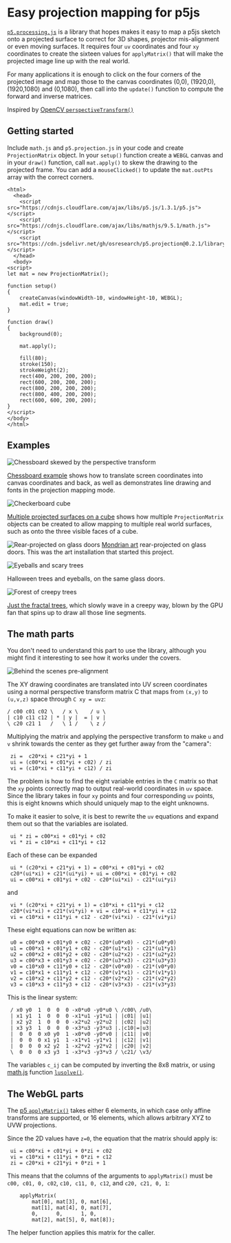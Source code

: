 # Easy projection mapping for p5js

[`p5.processing.js`](https://github.com/osresearch/p5.projection) is a library
that hopes makes it easy to map a p5js sketch onto a projected
surface to correct for 3D shapes, projector mis-alignment or
even moving surfaces.  It requires four `uv` coordinates and four
`xy` coordinates to create the sixteen values for `applyMatrix()`
that will make the projected image line up with the real world.

For many applications it is enough to click on the four corners
of the projected image and map those to the canvas coordinates
(0,0), (1920,0), (1920,1080) and (0,1080), then call into the
`update()` function to compute the forward and inverse matrices.

Inspired by [OpenCV `perspectiveTransform()`](https://docs.opencv.org/3.4/d2/de8/group__core__array.html#gad327659ac03e5fd6894b90025e6900a7)

## Getting started

Include `math.js` and `p5.projection.js` in your code and create `ProjectionMatrix` object.
In your `setup()` function create a `WEBGL` canvas and in your `draw()` function,
call `mat.apply()` to skew the drawing to the projected frame.  You can add a `mouseClicked()`
to update the `mat.outPts` array with the correct corners.

```
<html>
  <head>
    <script src="https://cdnjs.cloudflare.com/ajax/libs/p5.js/1.3.1/p5.js"></script>
    <script src="https://cdnjs.cloudflare.com/ajax/libs/mathjs/9.5.1/math.js"></script>
    <script src="https://cdn.jsdelivr.net/gh/osresearch/p5.projection@0.2.1/library/p5.projection.js"></script>
  </head>
  <body>
<script>
let mat = new ProjectionMatrix();

function setup()
{
	createCanvas(windowWidth-10, windowHeight-10, WEBGL);
	mat.edit = true;
}

function draw()
{
	background(0);

	mat.apply();

	fill(80);
	stroke(150);
	strokeWeight(2);
	rect(400, 200, 200, 200);
	rect(600, 200, 200, 200);
	rect(800, 200, 200, 200);
	rect(800, 400, 200, 200);
	rect(600, 600, 200, 200);
}
</script>
</body>
</html>
```

## Examples

![Chessboard skewed by the perspective transform](images/chessboard.png)

[Chessboard example](examples/chessboard.html) shows how to translate screen coordinates into canvas coordinates
and back, as well as demonstrates line drawing and fonts in the projection mapping mode.

![Checkerboard cube](images/cube.png)

[Multiple projected surfaces on a cube](examples/cube.html) shows how multiple
`ProjectionMatrix` objects can be created to allow mapping to multiple real world
surfaces, such as onto the three visible faces of a cube.

![Rear-projected on glass doors](images/demo.jpg)
[Mondrian art](https://github.com/osresearch/mondriaan) rear-projected on glass doors.
This was the art installation that started this project.

![Eyeballs and scary trees](images/eyeballs.jpg)

Halloween trees and eyeballs, on the same glass doors.

![Forest of creepy trees](images/trees.png)

[Just the fractal trees](examples/trees.html), which slowly wave in a creepy way, blown
by the GPU fan that spins up to draw all those line segments.


## The math parts

You don't need to understand this part to use the library, although
you might find it interesting to see how it works under the covers.

![Behind the scenes pre-alignment](images/alignment.jpg)

The XY drawing coordinates are translated into UV screen coordinates
using a normal perspective transform matrix C that maps from `(x,y)`
to `(u,v,z)` space through `C xy = uvz`:

```
/ c00 c01 c02 \   / x \    / u \
| c10 c11 c12 | * | y |  = | v |
\ c20 c21 1   /   \ 1 /    \ z /
```

Multiplying the matrix and applying the perspective transform to make `u` and `v`
shrink towards the center as they get further away from the "camera":

```
 zi =  c20*xi + c21*yi + 1
 ui = (c00*xi + c01*yi + c02) / zi
 vi = (c10*xi + c11*yi + c12) / zi
```

The problem is how to find the eight variable entries in the `C` matrix
so that the `xy` points correctly map to output real-world coordinates
in `uv` space.  Since the library takes in four `xy` points and four corresponding
`uv` points, this is eight knowns which should uniquely map to the eight
unknowns.

To make it easier to solve, it is best to rewrite the `uv` equations and
expand them out so that the variables are isolated.

```
 ui * zi = c00*xi + c01*yi + c02
 vi * zi = c10*xi + c11*yi + c12
```

Each of these can be expanded

```
 ui * (c20*xi + c21*yi + 1) = c00*xi + c01*yi + c02
 c20*(ui*xi) + c21*(ui*yi) + ui = c00*xi + c01*yi + c02
 ui = c00*xi + c01*yi + c02 - c20*(ui*xi) - c21*(ui*yi)
```

and 

```
 vi * (c20*xi + c21*yi + 1) = c10*xi + c11*yi + c12
 c20*(vi*xi) + c21*(vi*yi) + vi = c10*xi + c11*yi + c12
 vi = c10*xi + c11*yi + c12 - c20*(vi*xi) - c21*(vi*yi)
```

These eight equations can now be written as:

```
 u0 = c00*x0 + c01*y0 + c02 - c20*(u0*x0) - c21*(u0*y0)
 u1 = c00*x1 + c01*y1 + c02 - c20*(u1*x1) - c21*(u1*y1)
 u2 = c00*x2 + c01*y2 + c02 - c20*(u2*x2) - c21*(u2*y2)
 u3 = c00*x3 + c01*y3 + c02 - c20*(u3*x3) - c21*(u3*y3)
 v0 = c10*x0 + c11*y0 + c12 - c20*(v0*x0) - c21*(v0*y0)
 v1 = c10*x1 + c11*y1 + c12 - c20*(v1*x1) - c21*(v1*y1)
 v2 = c10*x2 + c11*y2 + c12 - c20*(v2*x2) - c21*(v2*y2)
 v3 = c10*x3 + c11*y3 + c12 - c20*(v3*x3) - c21*(v3*y3)
```

This is the linear system:

```
 / x0 y0  1  0  0  0 -x0*u0 -y0*u0 \ /c00\ /u0\
 | x1 y1  1  0  0  0 -x1*u1 -y1*u1 | |c01| |u1|
 | x2 y2  1  0  0  0 -x2*u2 -y2*u2 | |c02| |u2|
 | x3 y3  1  0  0  0 -x3*u3 -y3*u3 |.|c10|=|u3|
 |  0  0  0 x0 y0  1 -x0*v0 -y0*v0 | |c11| |v0|
 |  0  0  0 x1 y1  1 -x1*v1 -y1*v1 | |c12| |v1|
 |  0  0  0 x2 y2  1 -x2*v2 -y2*v2 | |c20| |v2|
 \  0  0  0 x3 y3  1 -x3*v3 -y3*v3 / \c21/ \v3/
```

The variables `c_ij` can be computed by inverting the 8x8 matrix,
or using [math.js](https://mathjs.org/) function [`lusolve()`](https://mathjs.org/docs/reference/functions/lusolve.html).

## The WebGL parts

The [p5 `applyMatrix()`](https://p5js.org/reference/#/p5/applyMatrix)
takes either 6 elements, in which case only affine transforms are supported,
or 16 elements, which allows arbitrary XYZ to UVW projections.

Since the 2D values have `z=0`, the equation that the matrix should apply is:

```
 ui = c00*xi + c01*yi + 0*zi + c02
 vi = c10*xi + c11*yi + 0*zi + c12
 zi = c20*xi + c21*yi + 0*zi + 1
```

This means that the columns of the arguments to `applyMatrix()`
must be `c00, c01, 0, c02`, `c10, c11, 0, c12`, and `c20, c21, 0, 1`:

```
	applyMatrix(
		mat[0], mat[3], 0, mat[6],
		mat[1], mat[4], 0, mat[7],
		0,      0,      1, 0,
		mat[2], mat[5], 0, mat[8]);
```

The helper function applies this matrix for the caller.
